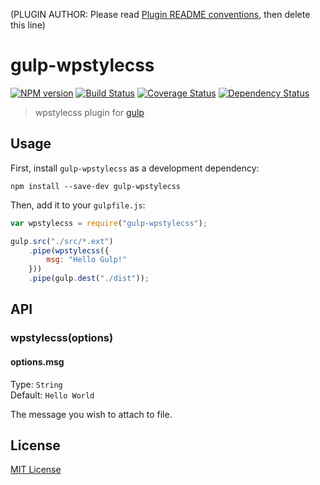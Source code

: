 (PLUGIN AUTHOR: Please read [Plugin README conventions](https://github.com/wearefractal/gulp/wiki/Plugin-README-Conventions), then delete this line)

# gulp-wpstylecss
[![NPM version][npm-image]][npm-url] [![Build Status][travis-image]][travis-url]  [![Coverage Status][coveralls-image]][coveralls-url] [![Dependency Status][depstat-image]][depstat-url]

> wpstylecss plugin for [gulp](https://github.com/wearefractal/gulp)

## Usage

First, install `gulp-wpstylecss` as a development dependency:

```shell
npm install --save-dev gulp-wpstylecss
```

Then, add it to your `gulpfile.js`:

```javascript
var wpstylecss = require("gulp-wpstylecss");

gulp.src("./src/*.ext")
	.pipe(wpstylecss({
		msg: "Hello Gulp!"
	}))
	.pipe(gulp.dest("./dist"));
```

## API

### wpstylecss(options)

#### options.msg
Type: `String`  
Default: `Hello World`

The message you wish to attach to file.


## License

[MIT License](http://en.wikipedia.org/wiki/MIT_License)

[npm-url]: https://npmjs.org/package/gulp-wpstylecss
[npm-image]: https://badge.fury.io/js/gulp-wpstylecss.png

[travis-url]: http://travis-ci.org/stefanfisk/gulp-wpstylecss
[travis-image]: https://secure.travis-ci.org/stefanfisk/gulp-wpstylecss.png?branch=master

[coveralls-url]: https://coveralls.io/r/stefanfisk/gulp-wpstylecss
[coveralls-image]: https://coveralls.io/repos/stefanfisk/gulp-wpstylecss/badge.png

[depstat-url]: https://david-dm.org/stefanfisk/gulp-wpstylecss
[depstat-image]: https://david-dm.org/stefanfisk/gulp-wpstylecss.png
